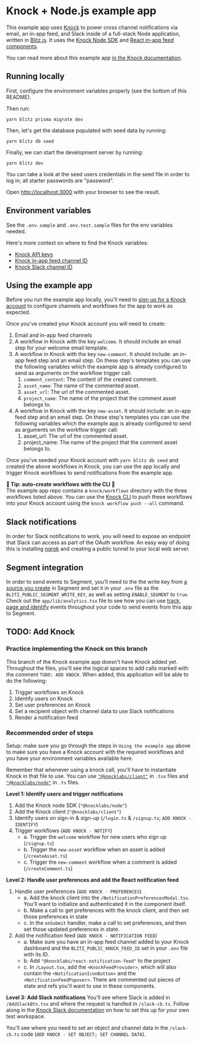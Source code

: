 # **Knock + Node.js example app**

This example app uses [Knock](https://knock.app) to power cross channel notifications via email, an in-app feed, and Slack inside of a full-stack Node application, written in [Blitz.js](https://blitzjs.com/). It uses the [Knock Node SDK](https://github.com/knocklabs/knock-node) and [React in-app feed components](https://github.com/knocklabs/react-notification-feed).

You can read more about this example app [in the Knock documentation](https://docs.knock.app/getting-started/example-app).

## Running locally

First, configure the environment variables properly (see the bottom of this README).

Then run:

```
yarn blitz prisma migrate dev
```

Then, let's get the database populated with seed data by running:

```
yarn blitz db seed
```

Finally, we can start the development server by running:

```
yarn blitz dev
```

You can take a look at the seed users credentials in the seed file in order to log in; all starter passwords are "password".

Open [http://localhost:3000](http://localhost:3000) with your browser to see the result.

## Environment variables

See the `.env.sample` and `.env.test.sample` files for the env variables needed.

Here's more context on where to find the Knock variables:

- [Knock API keys](https://docs.knock.app/developer-tools/api-keys)
- [Knock in-app feed channel ID](https://docs.knock.app/in-app-ui/react/feed#getting-started)
- [Knock Slack channel ID](https://docs.knock.app/integrations/chat/slack/building-oauth-flow#how-to-set-slack-channel-data-in-knock)

## Using the example app

Before you run the example app locally, you'll need to [sign up for a Knock account](https://dashboard.knock.app/signup) to configure channels and workflows for the app to work as expected.

Once you've created your Knock account you will need to create:

1. Email and in-app feed channels
2. A workflow in Knock with the key `welcome`. It should include an email step for your welcome email template.
3. A workflow in Knock with the key `new-comment`. It should include: an in-app feed step and an email step. On these step's templates you can use the following variables which the example app is already configured to send as arguments on the workflow trigger call:
   1. `comment_content`: The content of the created comment.
   2. `asset_name`: The name of the commented asset.
   3. `asset_url`: The url of the commented asset.
   4. `project_name`: The name of the project that the comment asset belongs to.
4. A workflow in Knock with the key `new-asset`. It should include: an in-app feed step and an email step. On these step's templates you can use the following variables which the example app is already configured to send as arguments on the workflow trigger call:
   1. asset_url: The url of the commented asset.
   2. project_name: The name of the project that the comment asset belongs to.

Once you've seeded your Knock account with `yarn blitz db seed` and created the above workflows in Knock, you can use the app locally and trigger Knock workflows to send notifications from the example app.

**🚀 Tip: auto-create workflows with the CLI 🚀** <br> The example app repo contains a `knock/workflows` directory with the three workflows listed above. You can use the [Knock CLI](https://docs.knock.app/cli) to push these workflows into your Knock account using the `knock workflow push --all` command.

## Slack notifications

In order for Slack notifications to work, you will need to expose an endpoint that Slack can access
as part of the OAuth workflow. An easy way of doing this is installing [ngrok](https://ngrok.com/) and creating a public tunnel
to your local web server.

## Segment integration

In order to send events to Segment, you'll need to the the write key from [a source you create](https://segment.com/docs/connections/sources/#create-a-source) in Segment and set it in your `.env` file as the `BLITZ_PUBLIC_SEGMENT_WRITE_KEY`, as well as setting `ENABLE_SEGMENT` to `true`. Check out the `app/lib/analytics.tsx` file to see how you can use [track, page and identify](https://segment.com/docs/connections/sources/catalog/libraries/website/javascript/#basic-tracking-methods) events throughout your code to send events from this app to Segment.

## TODO: Add Knock

### Practice implementing the Knock on this branch

This branch of the Knock example app doesn't have Knock added yet. Throughout the files, you'll see the logical spaces to add calls marked with the comment `TODO: ADD KNOCK`. When added, this application will be able to do the following:

1. Trigger workflows on Knock
2. Identify users on Knock
3. Set user preferences on Knock
4. Set a recipient object with channel data to use Slack notifications
5. Render a notification feed

### Recommended order of steps

Setup: make sure you go through the steps in `Using the example app` above to make sure you have a Knock account with the required workflows and you have your environment variables available here.

Remember that whenever using a knock call, you'll have to instantiate Knock in that file to use. You can use [`"@knocklabs/client"`](https://github.com/knocklabs/knock-node) in `.tsx` files and [`"@knocklabs/node"`](https://github.com/knocklabs/knock-client-js) in `.ts` files.

**Level 1: Identify users and trigger notifications**

1. Add the Knock node SDK (`"@knocklabs/node"`)
2. Add the Knock client (`"@knocklabs/client"`)
3. Identify users on sign-in & sign-up (`/login.ts` & `/signup.ts`; `ADD KNOCK - IDENTIFY`)
4. Trigger workflows (`ADD KNOCK - NOTIFY`)
   - a. Trigger the `welcome` workflow for new users who sign up (`/signup.ts`)
   - b. Trigger the `new-asset` workflow when an asset is added (`/createAsset.ts`)
   - c. Trigger the `new-comment` workflow when a comment is added (`/createComment.ts`)

**Level 2: Handle user preferences and add the React notification feed**

1. Handle user preferences (`ADD KNOCK - PREFERENCES`)
   - a. Add the knock client into the `/NotificationPreferencesModal.tsx`. You'll want to initialize and authenticated it in the component itself.
   - b. Make a call to get preferences with the knock client, and then set those preferences in state
   - c. In the `onSubmit` handler, make a call to set preferences, and then set those updated preferences in state.
2. Add the notification feed (`ADD KNOCK - NOTIFICATION FEED`)
   - a. Make sure you have an in-app feed channel added to your Knock dashboard and the `BLITZ_PUBLIC_KNOCK_FEED_ID` set in your `.env` file with its ID.
   - b. Add `"@knocklabs/react-notification-feed"` to the project
   - c. In `/Layout.tsx`, add the `<KnockFeedProvider>`, which will also contain the `<NotificationIconButton>` and the `<NotificationFeedPopover>`. There are commented out pieces of state and refs you'll want to use in these components.

**Level 3: Add Slack notifications**
You'll see where Slack is added in `/AddSlackBtn.tsx` and where the request is handled in `/slack-cb.ts`. Follow along in the [Knock Slack documentation](https://docs.knock.app/integrations/chat/slack/slack-examples) on how to set this up for your own test workspace.

You'll see where you need to set an object and channel data in the `/slack-cb.ts` code (`ADD KNOCK - SET OBJECT; SET CHANNEL DATA`).
